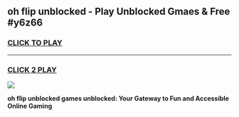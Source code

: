 
## oh flip unblocked - Play Unblocked Gmaes & Free #y6z66
<h3>
<a href="https://news.freeplayer.one?title=oh_flip_unblocked&ref=24F">CLICK TO PLAY</a></h3>
<hr>

<h3>
<a href="https://news.freeplayer.one?title=oh_flip_unblocked&ref=24F">CLICK 2 PLAY</a>
  
</h3>

<a href="https://news.freeplayer.one?title=oh_flip_unblocked&ref=24F/"><img src="https://clearcache.store/games.png"></a>


**oh flip unblocked games unblocked: Your Gateway to Fun and Accessible Online Gaming**
